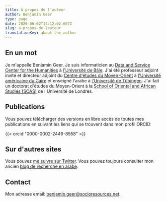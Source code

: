```yaml
---
title: À propos de l'auteur
author: Benjamin Geer
type: page
date: 2020-06-02T14:12:02.607Z
slug: a-propos-de-lauteur
translationKey: about-the-author
---
```


## En un mot

Je m'appelle Benjamin Geer. Je suis informaticien au [Data and
Service Center for the Humanities](https://dasch.swiss) à [l'Université de
Bâle](http://www.unibas.ch). J'ai été professeur adjoint invité et directeur
adjoint du [Centre d'études du
Moyen-Orient](http://www.aucegypt.edu/GAPP/mesc/Pages/default.aspx) à
[l'Université américaine du Caire](http://www.aucegypt.edu) et enseigné l'arabe
à [l'Université de Tübingen](http://www.uni-tuebingen.de). J'ai fait un doctorat
d'études du Moyen-Orient à la [School of Oriental and African Studies
(SOAS)](http://www.soas.ac.uk/) de l'Université de Londres.

## Publications

Vous pouvez télécharger des versions en libre accès de toutes mes
publications en suivant les liens qui se trouvent dans mon profil
ORCID:

{{< orcid "0000-0002-2449-8558" >}}

## Sur d'autres sites

Vous pouvez [me suivre sur Twitter](http://twitter.com/benjamingeer). Vous
pouvez toujours consulter mon ancien [blog de recherche en
arabe](http://benjamingeer.blogspot.com).

## Contact

Mon adresse email:
[benjamin.geer@socioresources.net](mailto:benjamin.geer@socioresources.net).

